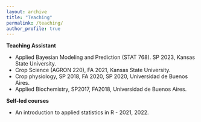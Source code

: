 ```yaml
---
layout: archive
title: "Teaching"
permalink: /teaching/
author_profile: true
---
```


**Teaching Assistant**  
  
- Applied Bayesian Modeling and Prediction (STAT 768). SP 2023, Kansas State University.  
- Crop Science (AGRON 220), FA 2021, Kansas State University.   
- Crop physiology, SP 2018, FA 2020, SP 2020, Universidad de Buenos Aires.  
- Applied Biochemistry, SP2017, FA2018, Universidad de Buenos Aires.  


**Self-led courses**  

- An introduction to applied statistics in R - 2021, 2022.  

